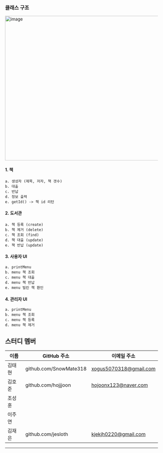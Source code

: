 



### 클래스 구조
<img width="905" height="477" alt="image" src="https://github.com/user-attachments/assets/739f0fa3-654a-4723-bc1c-84e5f37021b8" />


#### 1. 책
	a. 생성자 (제목, 저자, 책 갯수)
	b. 대출
	c. 반납
	d. 정보 출력
	e. getId() -> 책 id 리턴

#### 2. 도서관
	a. 책 등록 (create)
	b. 책 제거 (delete)
	c. 책 조회 (find)
	d. 책 대출 (update)
	e. 책 반납 (update)	

#### 3. 사용자 UI
	a. printMenu
	b. menu 책 조회
	c. menu 책 대출
	d. menu 책 반납
	e. menu 빌린 책 환인

#### 4. 관리자 UI
	a. printMenu
	b. menu 책 조회
	c. menu 책 등록
	d. menu 책 제거



## 스터디 멤버

| 이름   | GitHub 주소                                                | 이메일 주소               |
|--------|-------------------------------------------------------------|----------------------------|
| 김태현 |  github.com/SnowMate318  |   xogus5070318@gmail.com   |
| 김호준 |  github.com/hojjjoon  |   hojoonx123@naver.com   |
| 조성훈 |    |      |
| 이주연 |    |      |
| 김재은 |  github.com/jesloth  |   kjekjh0220@gmail.com   |
---


